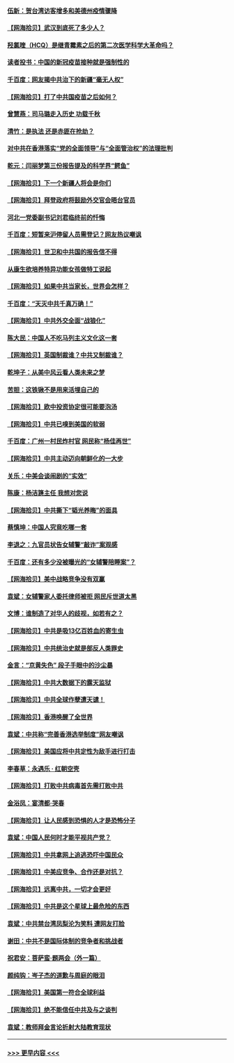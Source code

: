 #### [伍新：贺台湾访客增多和美德州疫情骤降](../pages/nsc993/n12865651.md?t=04090553) 
#### [【网海拾贝】武汉到底死了多少人？](../pages/nsc993/n12863707.md?t=04090553) 
#### [羟氯喹（HCQ）是继青霉素之后的第二次医学科学大革命吗？](../pages/nsc993/n12638564.md?t=04090553) 
#### [读者投书：中国的新冠疫苗接种就是强制性的](../pages/nsc993/n12859932.md?t=04090553) 
#### [千百度：网友揭中共治下的新疆“毫无人权”](../pages/nsc993/n12858385.md?t=04090553) 
#### [【网海拾贝】打了中共国疫苗之后如何？](../pages/nsc993/n12857866.md?t=04090553) 
#### [曾慧燕：司马璐走入历史 功载千秋](../pages/nsc993/n12856996.md?t=04090553) 
#### [清竹：是执法 还是赤匪在抢劫？](../pages/nsc993/n12856952.md?t=04090553) 
#### [对中共在香港落实“党的全面领导”与“全面管治权”的法理批判](../pages/nsc993/n12856929.md?t=04090553) 
#### [乾元：闫丽梦第三份报告提及的科学界“鳄鱼”](../pages/nsc993/n12855985.md?t=04090553) 
#### [【网海拾贝】下一个新疆人将会是你们](../pages/nsc993/n12855864.md?t=04090553) 
#### [【网海拾贝】拜登政府将鼓励外交官会晤台官员](../pages/nsc993/n12853615.md?t=04090553) 
#### [河北一党委副书记刘君临终前的忏悔](../pages/nsc993/n12849420.md?t=04090553) 
#### [千百度：短暂来沪停留人员需登记？网友热议嘲讽](../pages/nsc993/n12853497.md?t=04090553) 
#### [【网海拾贝】世卫和中共国的报告信不得](../pages/nsc993/n12850902.md?t=04090553) 
#### [从康生欲培养特异功能女孩做特工说起](../pages/nsc993/n12849289.md?t=04090553) 
#### [【网海拾贝】如果中共当家长，世界会怎样？](../pages/nsc993/n12848436.md?t=04090553) 
#### [千百度：“天灭中共千真万确！”](../pages/nsc993/n12845659.md?t=04090553) 
#### [【网海拾贝】中共外交全面“战狼化”](../pages/nsc993/n12845607.md?t=04090553) 
#### [陈大民：中国人不吃马列主义文化这一套](../pages/nsc993/n12842496.md?t=04090553) 
#### [【网海拾贝】英国制裁谁？中共又制裁谁？](../pages/nsc993/n12840909.md?t=04090553) 
#### [乾坤子：从美中风云看人类未来之梦](../pages/nsc993/n12840590.md?t=04090553) 
#### [苦胆：这铁锹不是用来活埋自己的](../pages/nsc993/n12839512.md?t=04090553) 
#### [【网海拾贝】欧中投资协定很可能要泡汤](../pages/nsc993/n12835122.md?t=04090553) 
#### [【网海拾贝】中共已嗅到美国的软弱](../pages/nsc993/n12832411.md?t=04090553) 
#### [千百度：广州一村民炸村官 网民称“杨佳再世”](../pages/nsc993/n12832380.md?t=04090553) 
#### [【网海拾贝】中共主动迈向朝鲜化的一大步](../pages/nsc993/n12829887.md?t=04090553) 
#### [关乐：中美会谈闹剧的“实效”](../pages/nsc993/n12826698.md?t=04090553) 
#### [陈康：杨洁篪主任  我想对您说](../pages/nsc993/n12826609.md?t=04090553) 
#### [【网海拾贝】中共撕下“韬光养晦”的面具](../pages/nsc993/n12826459.md?t=04090553) 
#### [蔡慎坤：中国人究竟吃哪一套](../pages/nsc993/n12826010.md?t=04090553) 
#### [李退之：九官员状告女辅警“敲诈”案观感](../pages/nsc993/n12823984.md?t=04090553) 
#### [千百度：还有多少没被曝光的“女辅警陪睡案”？](../pages/nsc993/n12822136.md?t=04090553) 
#### [【网海拾贝】美中战略竞争没有双赢](../pages/nsc993/n12822105.md?t=04090553) 
#### [袁斌：女辅警家人委托律师被拒 网民斥世道太黑](../pages/nsc993/n12822004.md?t=04090553) 
#### [文博：谁制造了对华人的歧视，如若有之？](../pages/nsc993/n12821635.md?t=04090553) 
#### [【网海拾贝】中共是吸13亿百姓血的寄生虫](../pages/nsc993/n12819191.md?t=04090553) 
#### [【网海拾贝】中共统治史就是部反人类罪史](../pages/nsc993/n12816738.md?t=04090553) 
#### [金言：“京黄失色” 段子手眼中的沙尘暴](../pages/nsc993/n12815700.md?t=04090553) 
#### [【网海拾贝】中共大数据下的露天监狱](../pages/nsc993/n12811075.md?t=04090553) 
#### [【网海拾贝】中共全球作孽遭天谴！](../pages/nsc993/n12810258.md?t=04090553) 
#### [【网海拾贝】香港唤醒了全世界](../pages/nsc993/n12809100.md?t=04090553) 
#### [袁斌：中共称“完善香港选举制度”网友嘲讽](../pages/nsc993/n12808994.md?t=04090553) 
#### [【网海拾贝】美国应将中共定性为敌手进行打击](../pages/nsc993/n12806870.md?t=04090553) 
#### [李春草：永遇乐 · 红朝空壳](../pages/nsc993/n12805365.md?t=04090553) 
#### [【网海拾贝】打败中共病毒首先需打败中共](../pages/nsc993/n12803930.md?t=04090553) 
#### [金浴凤：宴清都‧哭春](../pages/nsc993/n12801601.md?t=04090553) 
#### [【网海拾贝】让人民感到恐惧的人才是恐怖分子](../pages/nsc993/n12799347.md?t=04090553) 
#### [袁斌：中国人民何时才能平视共产党？](../pages/nsc993/n12799306.md?t=04090553) 
#### [【网海拾贝】中共拿网上追逃恐吓中国民众](../pages/nsc993/n12796905.md?t=04090553) 
#### [【网海拾贝】中美应竞争、合作还是对抗？](../pages/nsc993/n12794675.md?t=04090553) 
#### [【网海拾贝】远离中共，一切才会更好](../pages/nsc993/n12793572.md?t=04090553) 
#### [【网海拾贝】中共是这个星球上最危险的东西](../pages/nsc993/n12791400.md?t=04090553) 
#### [袁斌：中共禁台湾凤梨沦为笑料 遭网友打脸](../pages/nsc993/n12791335.md?t=04090553) 
#### [谢田：中共不是国际体制的竞争者和挑战者](../pages/nsc993/n12791212.md?t=04090553) 
#### [祝君安：菩萨蛮·题两会（外一篇）](../pages/nsc993/n12786801.md?t=04090553) 
#### [颜纯钩：岑子杰的道歉与周庭的眼泪](../pages/nsc993/n12786775.md?t=04090553) 
#### [【网海拾贝】美国第一符合全球利益](../pages/nsc993/n12786666.md?t=04090553) 
#### [【网海拾贝】绝不能信任中共及与之谈判](../pages/nsc993/n12784266.md?t=04090553) 
#### [袁斌：教师拜金言论折射大陆教育现状](../pages/nsc993/n12783868.md?t=04090553) 

----
#### [ >>> 更早内容 <<< ](../indexes/nsc993-earlier.md)
